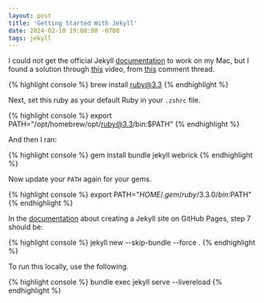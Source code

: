 ```yaml
---
layout: post
title: 'Getting Started With Jekyll'
date: 2024-02-10 19:00:00 -0700
tags: jekyll
---
```


I could not get the official Jekyll [documentation](https://jekyllrb.com/docs/installation/macos/) to work on my Mac, but I found a solution through [this](https://www.youtube.com/watch?v=UKB9ylw0G4U) video, from [this](https://talk.jekyllrb.com/t/need-help-with-chruby-unknown-ruby-ruby-3-1-1/7255) comment thread.

{% highlight console %}
brew install ruby@3.3
{% endhighlight %}

Next, set this ruby as your default Ruby in your `.zshrc` file.

{% highlight console %}
export PATH="/opt/homebrew/opt/ruby@3.3/bin:$PATH"
{% endhighlight %}

And then I ran:

{% highlight console %}
gem install bundle jekyll webrick
{% endhighlight %}

Now update your `PATH` again for your gems.

{% highlight console %}
export PATH="$HOME/.gem/ruby/3.3.0/bin:$PATH"
{% endhighlight %}

In the [documentation](https://docs.github.com/en/pages/setting-up-a-github-pages-site-with-jekyll/creating-a-github-pages-site-with-jekyll) about creating a Jekyll site on GitHub Pages, step 7 should be:

{% highlight console %}
jekyll new --skip-bundle --force .
{% endhighlight %}

To run this locally, use the following.

{% highlight console %}
bundle exec jekyll serve --livereload
{% endhighlight %}
